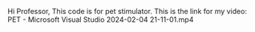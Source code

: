 Hi Professor,
This code is for pet stimulator.
This is the link for my video: PET - Microsoft Visual Studio 2024-02-04 21-11-01.mp4
